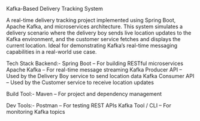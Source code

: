 Kafka-Based Delivery Tracking System

A real-time delivery tracking project implemented using Spring Boot, Apache Kafka, and microservices architecture. This system simulates a delivery scenario where the delivery boy sends live location updates to the Kafka environment, and the customer service fetches and displays the current location. Ideal for demonstrating Kafka’s real-time messaging capabilities in a real-world use case.

Tech Stack
Backend:-
Spring Boot – For building RESTful microservices
Apache Kafka – For real-time message streaming
Kafka Producer API – Used by the Delivery Boy service to send location data
Kafka Consumer API – Used by the Customer service to receive location updates

Build Tool:-
Maven – For project and dependency management

Dev Tools:-
Postman – For testing REST APIs
Kafka Tool / CLI – For monitoring Kafka topics
